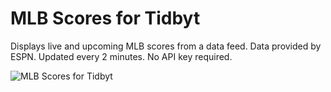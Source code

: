 # MLB Scores for Tidbyt

Displays live and upcoming MLB scores from a data feed. Data provided by ESPN. Updated every 2 minutes. No API key required.

![MLB Scores for Tidbyt](screenshot.gif)

